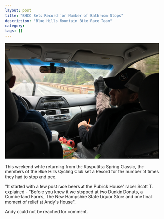 ```yaml
---
layout: post
title: "BHCC Sets Record for Number of Bathroom Stops"
description: "Blue Hills Mountain Bike Race Team"
category: 
tags: []
---
```

<div class="row">
    <div class="col-xl-4 col-lg-4 col-md-4 col-sm-5 col-xs-5">
        <img class="img-responsive" src="/images/blog/rasputitsa.JPG"/>
    </div>
    <div class="col-xl-8 col-lg-8">
       <p>
            This weekend while returning from the Rasputitsa Spring Classic, the members of the Blue Hills Cycling Club set a Record for the number of times they had to stop and pee. 
        </p>
        <p>
            "It started with a few post race beers at the Publick House" racer Scott T. explained - "Before you know it we stopped at two Dunkin Donuts, a Cumberland Farms, The New Hampshire State Liquor Store and one final moment of relief at Andy's House".
        </p>
        <p>  
            Andy could not be reached for comment.
        </p>
    </div>
</div>










